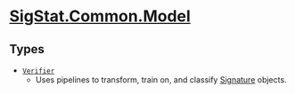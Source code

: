 # [SigStat.Common.Model](./README.md)

## Types

- [`Verifier`](./Verifier.md)
	- Uses pipelines to transform, train on, and classify [Signature](https://github.com/hargitomi97/sigstat/tree/develop/docs/md/SigStat/Common/SigStat.Common.Signature.md) objects.


